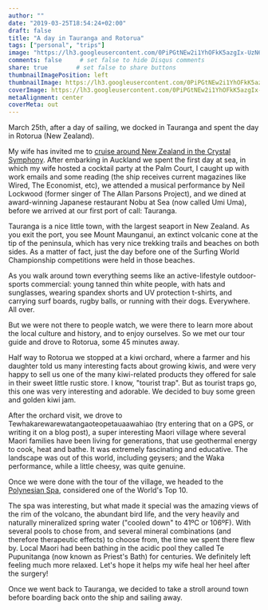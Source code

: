 ```yaml
---
author: ""
date: "2019-03-25T18:54:24+02:00"
draft: false
title: "A day in Tauranga and Rotorua"
tags: ["personal", "trips"]
image: "https://lh3.googleusercontent.com/0PiPGtNEw2i1YhOFkK5azgIx-UzN6H7nfmdK_0OcQ975vGCaG8blzkcpW3Ib_0fgGzAsDHU3L205LxAObau4JlkXKzVDUFmueRtvjgNo5-W4aGfjJFeOfvPBHCRKoVsUxCGPrGi-hkE=w2400"
comments: false     # set false to hide Disqus comments
share: true        # set false to share buttons
thumbnailImagePosition: left
thumbnailImage: https://lh3.googleusercontent.com/0PiPGtNEw2i1YhOFkK5azgIx-UzN6H7nfmdK_0OcQ975vGCaG8blzkcpW3Ib_0fgGzAsDHU3L205LxAObau4JlkXKzVDUFmueRtvjgNo5-W4aGfjJFeOfvPBHCRKoVsUxCGPrGi-hkE=w2400
coverImage: https://lh3.googleusercontent.com/0PiPGtNEw2i1YhOFkK5azgIx-UzN6H7nfmdK_0OcQ975vGCaG8blzkcpW3Ib_0fgGzAsDHU3L205LxAObau4JlkXKzVDUFmueRtvjgNo5-W4aGfjJFeOfvPBHCRKoVsUxCGPrGi-hkE=w2400
metaAlignment: center
coverMeta: out
---
```


March 25th, after a day of sailing, we docked in Tauranga and spent the day in Rotorua (New Zealand).

<!--more-->

My wife has invited me to [cruise around New Zealand in the Crystal Symphony](http://www.crystalcruises.com/voyage/details/Auckland-to-Sydney-ocs190323-16). After embarking in Auckland we spent the first day at sea, in which my wife hosted a cocktail party at the Palm Court, I caught up with work emails and some reading (the ship receives current magazines like Wired, The Economist, etc), we attended a musical performance by Neil Lockwood (former singer of The Allan Parsons Project), and we dined at award-winning Japanese restaurant Nobu at Sea (now called Umi Uma), before we arrived at our first port of call: Tauranga.

Tauranga is a nice little town, with the largest seaport in New Zealand. As you exit the port, you see Mount Maunganui, an extinct volcanic cone at the tip of the peninsula, which has very nice trekking trails and beaches on both sides. As a matter of fact, just the day before one of the Surfing World Championship competitions were held in those beaches.

As you walk around town everything seems like an active-lifestyle outdoor-sports commercial: young tanned thin white people, with hats and sunglasses, wearing spandex shorts and UV protection t-shirts, and carrying surf boards, rugby balls, or running with their dogs. Everywhere. All over.

But we were not there to people watch, we were there to learn more about the local culture and history, and to enjoy ourselves. So we met our tour guide and drove to Rotorua, some 45 minutes away.

Half way to Rotorua we stopped at a kiwi orchard, where a farmer and his daughter told us many interesting facts about growing kiwis, and were very happy to sell us one of the many kiwi-related products they offered for sale in their sweet little rustic store. I know, "tourist trap". But as tourist traps go, this one was very interesting and adorable. We decided to buy some green and golden kiwi jam.

After the orchard visit, we drove to Tewhakarewarewatangaoteopetauaawahiao (try entering that on a GPS, or writing it on a blog post), a super interesting Maori village where several Maori families have been living for generations, that use geothermal energy to cook, heat and bathe. It was extremely fascinating and educative. The landscape was out of this world, including geysers; and the Waka performance, while a little cheesy, was quite genuine.

Once we were done with the tour of the village, we headed to the [Polynesian Spa](https://www.polynesianspa.co.nz), considered one of the World's Top 10.

The spa was interesting, but what made it special was the amazing views of the rim of the volcano, the abundant bird life, and the very heavily and naturally mineralized spring water ("cooled down" to 41ºC or 106ºF). With several pools to chose from, and several mineral combinations (and therefore therapeutic effects) to choose from, the time we spent there flew by. Local Maori had been bathing in the acidic pool they called Te Pupunitanga (now known as Priest's Bath) for centuries. We definitely left feeling much more relaxed. Let's hope it helps my wife heal her heel after the surgery!

Once we went back to Tauranga, we decided to take a stroll around town before boarding back onto the ship and sailing away.

<script src="https://cdn.jsdelivr.net/npm/publicalbum@latest/dist/pa-embed-player.min.js" async></script>
<div class="pa-embed-player" style="width:100%; height:480px; display:none;"
  data-link="https://photos.app.goo.gl/hUdb3RwKoYvANmHN8"
  data-title="154 new photos by Jorge Cortell">
  <img data-src="https://lh3.googleusercontent.com/WD6AwnKxjq90myAxV4J2tvQkTSsO5bL0QCc9IAhVAJUz6mkiE_s5dQocYRMUM55w6NhZ5kMpH8SRQebkhbYKRkcsQVdhEg-KAM-l6ifRI3LI4PPpNba8DcU24Gf3pD7OqPsEYljHZnE=w1920-h1080" src="" alt="" />
  <img data-src="https://lh3.googleusercontent.com/dvY6lRe_LLDNlpEGN1UwLBZXkDQgg_B4QwVmDz0RUNcS4xRlHGj71LOO43MF8I56FmZTdELhvYQglxH9uyUcbN9NpoYaACAsu1w_-rKUVUX90ErlttyBY6TBTF_cLRyaIEzMsTtTBCM=w1920-h1080" src="" alt="" />
  <img data-src="https://lh3.googleusercontent.com/xWuOEVIsKuCxdf6p5YxUsPaatwAaCrlociyfa4OocHOtVw_6akvVdtvdFSpkigRpyNFqdEApujrmfEL4fkWjgwDHLlZuXk2Ca34X1gPwSo-CdnlknRD85NS2e8Z2mScYVFi1jMI_Azk=w1920-h1080" src="" alt="" />
  <img data-src="https://lh3.googleusercontent.com/f2QysnXeRYpXJ9rN-pcSLMfBpj0Cbrosvb_pRkXNc-VX6tD_KRMWvC9F0UKrlWtqty4vct702yPWG6mYeICRuFn4K8qRNSWFAE-Y_d__60suGgX_8adlCuN5qyf1VjGcFmakBuJbYsI=w1920-h1080" src="" alt="" />
  <img data-src="https://lh3.googleusercontent.com/834ONmhjZFORdICkiCEBn5HtvkRv5liMLMPDxu6y-7ivvFXUicYMQxTdE2zMP8bvL-m8Se-zdT5dzVnV2CbAizUpgoo1SPnsO-b44eMPIFDhPtD2But_BIit7kibca1dpr9zaOIrfms=w1920-h1080" src="" alt="" />
  <img data-src="https://lh3.googleusercontent.com/JmvJsgmW_4H8b6cF4dgscidgn7O2lj3pOt12cmwqSNMNdc-fhRLpcJjrjXyuD4OZSDAPRX3-FtJyCfE_VjvUtKQ7xM55tf7bvdnhKzPqozAM4MQmwy7x-7tWnYW7zn8_-Dhhj97Fl-8=w1920-h1080" src="" alt="" />
  <img data-src="https://lh3.googleusercontent.com/FRCucPD_HR97kVepx9tHbOmPeg29haZJT8HDgWLAlXyNW52_aKqy60Ywz9WDMwsLvcX4LKJ9p3TdC8_ztjXT1otVMyG1thts0kQHdyPiHlN5GcEWadX9VEsOo1gq-G-uNHwpAYaDbKc=w1920-h1080" src="" alt="" />
  <img data-src="https://lh3.googleusercontent.com/_WueE5y2rKyIj1nawNrFt3NjbJ5HZZ_3NBVX7LmY2B2fi_maOePzgKPstcvsfhqmmcur46UFec_p4eoAgvPw0IdXe4O3H3axSZJIkeE6ShEwpxqbIev3idRpp5qvnjJNthyf2KxvK3o=w1920-h1080" src="" alt="" />
  <img data-src="https://lh3.googleusercontent.com/boQTAa9Sbe6acHpUpOsmzUFd5tpKQUUOJNVIs50RNJjpF95FSQ2iPrUBUBSHFp1R7FiD8lLj4Lhz4WaVij7wd1d2s6_y9STAP5WRcMjL9VGHybTmVIcwfossY61oQexC69Rb4WZgXxQ=w1920-h1080" src="" alt="" />
  <img data-src="https://lh3.googleusercontent.com/Ly5rv1RF9HNRH_ni2F7xLsv70dUEAkZUnmKmtq2-xEMGXIjZ7VOyG0IrlUZBWIjCleAMfdKAJnL5kWz3ItziVyroMut0OV-8g1oska82MV0gFZb6sm2bOA_aCQ8K_BHFb4msBd7rXl8=w1920-h1080" src="" alt="" />
  <img data-src="https://lh3.googleusercontent.com/QqdYiyr-2hb2S8vFSikGjJS4CSmgyHnO_34kZ997KLZWb7IIxbBycHdvxPjyEMg9exxSexbuqQV9NJ0aEQLoxtzjlF2X6u3e6keZIKnAJKEY9byFWQnxzXNa_U-3EuMWVfOkhsGxzXw=w1920-h1080" src="" alt="" />
  <img data-src="https://lh3.googleusercontent.com/2dBJJwj98TT45mgbBlCuyrmtbz8QE8YM_CmVO7Q0uoGkq4YR4Dja6r9O-yNKhY4DbZ2csFpgg5nuk11hLhpm8PFE8HYK4tGok6ZYr9JQh8iZvw_YzGXYTJutUf-Fm60rK6ZrNagIoFY=w1920-h1080" src="" alt="" />
  <img data-src="https://lh3.googleusercontent.com/fJUnD4zwE-XIrKoIxR1M9-OQoVcMipAaHduewvyxTxQZES9nvspjEnbjuYvwjBe_UEemgFv5Wtn6soS04yre3aJuzxZ4eEYg9xKkUV5HEoWgCKL5oIVsEuqBmbfRwZWLEUe7dD2KHcY=w1920-h1080" src="" alt="" />
  <img data-src="https://lh3.googleusercontent.com/alheHOGVNCBTpd1uhDAcYkUprj-0ZpjFqJsnvQGBUtqzz0POa-ZFMVQozy51uyXzF4JKPOnw8nzDdOWjFBTUPshAMZZapstQEiE9qJ6dw3C0rrScjnzuoDCFIAtzBB4q4kr7taXbtqQ=w1920-h1080" src="" alt="" />
  <img data-src="https://lh3.googleusercontent.com/q9lWHHwkzTmpdQ6TzAtKMVYEncxUvPAVD5DTfQeakqazaENHsO-6gt6uzSdHlFDp7cOJIg15xG2Xnsl_YMoHiF_bFJ9karLzIqpK5xK_xUVt9ccheAKd6XcSAOVgwPCFH9eFxjazLss=w1920-h1080" src="" alt="" />
  <img data-src="https://lh3.googleusercontent.com/kCW-OO_7NFSXhCUfFNWO3Cadzy0a4WCMNS4KZFf_5j4ikw83GQCRH1TEy3JZMggxtEj8oFc2ya--gQxFv91QIlalHjDbnoX1AMJ-ZP0mr0ICZSaaXbX7yA0im9SHJ6ZCeONEYL0ZRmo=w1920-h1080" src="" alt="" />
  <img data-src="https://lh3.googleusercontent.com/8K1ftsIZwzuW3BB86nwo6Mewu3gKx8Hqh4jonJSmwJ3j7SZl3exlBIGEqbgHf4UIB6ukQv2NlIJ13C2aRNGOYezUt0Yu5mBNdJLAobQmsNPiaxEt05lwHoKmis_pA-V6T3fjJ7G9zgY=w1920-h1080" src="" alt="" />
  <img data-src="https://lh3.googleusercontent.com/ZK2iozExkjXzNOTbELf6Zhw514ahbNsI9JVLhvoucin1fcfymIuKDRRzmviDwect96yJSFZvNFfLei25_vSTWY8RZ1V4AqdwFnH74Qoo-PxtM1Ul3g77qtw4KGn3m6hC0wsNNScNQOs=w1920-h1080" src="" alt="" />
  <img data-src="https://lh3.googleusercontent.com/mcylbby2ua4AjTCvBTGJ-p_3iuP-WWTMVWulzUMmW8JWUlc5S1GhwZH74sdF1066DPlk2Xi67DI0LyZKbxq0Tb2SD9Xxv9Px20JsiibqKIOAGHI9RDQbxsOR2WRirT99R-eEPEoELe0=w1920-h1080" src="" alt="" />
  <img data-src="https://lh3.googleusercontent.com/KHITYvgjQp6pEBdj8Kfu0Pkm-DoEnaAxqvYlL7Izgz-4aNS65LZ4j24cFSrYmn5urfcx1lQG474nTcrmcp2P0qU83rn3x-kIkXDmYIunJVmHs4mGo3tby3T2gZQyIUyVngS96ouApIE=w1920-h1080" src="" alt="" />
  <img data-src="https://lh3.googleusercontent.com/Js6kZwoubASpLiVRu2yayJFc6pO2ehF8GPqYFhCsv1bSi5O0szPaJfa7KLh-qPnRMG02v1Mj7O4dWAR6gxG3lG6mSn2RI4QaWJ7HaeBHqtLCIpFyPoXZvMTmTZpBhLSwbd1sVwcQGXo=w1920-h1080" src="" alt="" />
  <img data-src="https://lh3.googleusercontent.com/r6ypWjaElWxXu9j9lWqPNz0uRsyQl3L83o4H4OeN6lmnWSWcnXTpObVE0gfyT_23dAKqPvQYmUeYOzJDdtL5o8J-6HkO0L_1fPOOSYv0GR69teFqGJc7DnPgQBHyP9SfukSUOpk-f74=w1920-h1080" src="" alt="" />
  <img data-src="https://lh3.googleusercontent.com/Y_581iysN7IUuvq8umMGKuEp75tqFZU5Sk59q-eNa-jlzPN1hRHQsV-KWMM8MNlxk8fyD0rXRDE4TxvKqknhxCYiRbfWxAXt55wD2HfDWcuqi2dNdRgkhudQZeFHpNK6wqQW0gTCAuA=w1920-h1080" src="" alt="" />
  <img data-src="https://lh3.googleusercontent.com/GZlc5gb41EIlaXT662_pHhsKu1FWCg1vRKb4HU2G7IPlSG2dh9Xyw7hRvcEJwPXOuPTrutvpigh00WX6DUl-lDvYw9xJg2R2hgQyLb_IGs_htUiQ7dTAc30vd9y2TkK5scIpKhvXxWs=w1920-h1080" src="" alt="" />
  <img data-src="https://lh3.googleusercontent.com/TbmfDrsy0HodUS6qCFqySp9IB9TnPd_bN8i7SGHVhnfY4f33PXNh63rYthx6gr7IOWCtR96qr4aJzHFDcR1mWKe7EU_4Pj2Vc-k3SzBy38KJWaRnvUa6qBJjfbn5v6nkFWudyEakt5U=w1920-h1080" src="" alt="" />
  <img data-src="https://lh3.googleusercontent.com/N70qVt_h6gyIgBO8uIYu7RfzfNCJDgl1A0xh1FNPvP4ApGC6-vCyK3j5ctbaqiqIA4N5wRS-q7WYJFBKiHIynoGI5mBM48VQ4xNGzqumnRuZjDW3yTFMR5LrHplw1baUULnm89rXSVs=w1920-h1080" src="" alt="" />
  <img data-src="https://lh3.googleusercontent.com/N5-su-6zyUsUrMKXJ9FHw0Eaosiz7vxPUcKzi4zWUNSZVBVPPeyLZjn4b55hrbyiKYRH0ecdKwQ4bzrFlv2_uJ6ho_CIIcAFOsFPPFLLDK2JHRcUJYDBmvaeh78z01wJ89xKceTb5WM=w1920-h1080" src="" alt="" />
  <img data-src="https://lh3.googleusercontent.com/iohkfOOLhSyvKMcc0sd1ErEgPs1-5RC0AJ2QN4CyW9esdkGaphSOQzP9E7Td2zVAI2USMEQm1GYsehEGXUX1QCmOHdCZ0uNxLYJvsdD6vbXPeja32kZ0QbaPLfntmbISGjatL6n9EyU=w1920-h1080" src="" alt="" />
  <img data-src="https://lh3.googleusercontent.com/0Hqb-9Eq7PTGhXPzZ8KXAn9pUQzOMoQvuV8R-THDAV4GcjVzJwqVFogksrR3G9ctN6J0glMAiGi24-GncJi4s6jr_LNxYuggJM5zDCN-0sNf17lZL6TzTFdNySeTVeaoMjFpYOko60Y=w1920-h1080" src="" alt="" />
  <img data-src="https://lh3.googleusercontent.com/B3j7qxPOfw-rQFTyAi8P1-5l9oUBCkdSPCaQLuOSEnlK4XbGDk7eDxtFrzJTM6BMhxboj2zPr2_AubHqz0_dBvyVNoOPNaJ48TrCy9FLSiqCarzV2d-xZkOuegNEMldGhGbcq7FtIHg=w1920-h1080" src="" alt="" />
  <img data-src="https://lh3.googleusercontent.com/HJFfKrkV-LW2eA_bnuKnNKB0hJDh1JHjmbu8tWIBWjh7SLwx9dGbcaXNwORtWY2T9RIOknrxs-G32iWUbxpW7DpkFTAV81E74R7vj4gMywD9KBG1Ao_I8f_mxHVdSS8pEJ_81uWRJ1Y=w1920-h1080" src="" alt="" />
  <img data-src="https://lh3.googleusercontent.com/_btb0h5Is7h6AyBrHC9EyPn7rVATT0EHTzALEIoxoFQBPPcOGfaZz4H9EsbvSNV-C0MEyBNIqxYHGxtoTCg7lMJETRQK2iqwiIsLJ5PL5NVdpGLe0yqLUZ4zVpjBsyFyu9SS9EskyL8=w1920-h1080" src="" alt="" />
  <img data-src="https://lh3.googleusercontent.com/zBvJ45EVjgOGfcUxMt5dxQVRFFENLhSKxJ3GQqtowU37DCEsjVTZ8Ha6fkRDKnDtLyPgye6zVMog2OmNdLKBTcAvqJM2Se4_QirmxwZBAnLL-2tJgjTl5bfrv0D8MQ5OZ9krUFLgBr4=w1920-h1080" src="" alt="" />
  <img data-src="https://lh3.googleusercontent.com/KOo0Yv84WBkKf_imV3Gr7a5PVR3PSZdhfE4kA3PvKdGnP7C3-bZ1hQHyI9gGihlVRRoL8XEb03xCi0QN4ah5Sisskczy5Dk0N732OXm1r2dDVIoEafKfEbeBMsK_6LRCpOWAfGmpQlI=w1920-h1080" src="" alt="" />
  <img data-src="https://lh3.googleusercontent.com/wh1THlQ9UL2_hYk7fN2H4QQUHHhxrEa_HLkHqasEU8Sg_96p9oarUwbBF3ZwSth7H18MzC88FCF-_eRxjDVlBkhLxlcufeXTRUJkyPaGM72DTazaEvBs7E2HfMUMnpTibkDkDmcabws=w1920-h1080" src="" alt="" />
  <img data-src="https://lh3.googleusercontent.com/eHlxhm4MLyVLDoYprFeRDofd4bu1pZp35b4-aYrJxwTfndmmfGrG9jn0Wf2--mLQA-dSHo_Cl7gmDMIYUUUnDtXXOiPR3xDjXZovVh7CqtCdajKXDYCCN9ceTEYBIhS4PqwI34VSt8w=w1920-h1080" src="" alt="" />
  <img data-src="https://lh3.googleusercontent.com/wvgfh7IJ9JUHuxlMvlbyN-fnx05IylYRc6dpk-OBhNtDjTS3UNkm0RM_hogTfWLjeXk4sNKHTFDAiVT1wnHsr-yQIziA2CJhg0GiUhtEEGSPho8Dd_j2Le5FSmlErkQdkfgRPvP8AGU=w1920-h1080" src="" alt="" />
  <img data-src="https://lh3.googleusercontent.com/SMxBo0xxhUxtf_H-vKQUV4lth6BGwLW3KW08bjw39ADIksIvBZp3V8Ki1Jrni_Nk6D2ayMUChBijPwc70VpCSJJ1Hd4oKP8P34JyezuZaj7Vl6GXUZgQkmUIVCIu2OMI9cAx5C-AFL8=w1920-h1080" src="" alt="" />
  <img data-src="https://lh3.googleusercontent.com/pT8dEVj__553cvfm7b1RFa_CzgQfdgBdunAvZu1oPCYqDYt5GxVBIkmiH9XPxjWN-Nf7zVQVeRWkCgAtaQU5B_CtdzOo00vfPOQcAnelPTTQtZY2-sL0AaA-gBWehfOe6cqU8OL6Zcc=w1920-h1080" src="" alt="" />
  <img data-src="https://lh3.googleusercontent.com/bL_nXhs2v6jWx5d7mMGSy9VOHoT4t9xk-YikO3_sPoyrZ8qH8p9uBjm2FxdsBUp_HR_6do18mYsdPC-psH_WTEly7agubbNRUkdtejaTND5IslW-5Qrsm2k6H3krre4t76XMDBLbDGs=w1920-h1080" src="" alt="" />
  <img data-src="https://lh3.googleusercontent.com/hmqWFXYipzKLhrYYNRNOk-vjhTKbG0GSQ-ZhWGyJv6xMi5KeR7JwFAfogxZl4Wz0-OzrgIIITuLBkIeflk4lzcpuVQsa8GoN1V5aex6n2u4WDawFQN5ka91SScgeY7EOTIwCCpZeQwo=w1920-h1080" src="" alt="" />
  <img data-src="https://lh3.googleusercontent.com/IQtFHgl9FQISF3HxU2h73r12efKJEj-n0SQfEHLX10SinFhpJqX2iiqUrxNSY_QDe_o0MvB4CZutjPXrldX--FxX5buAQOU68VvSPrHrByxZ7lEKKfRpWO_vVFBjYKi6XkuEdIx5Po0=w1920-h1080" src="" alt="" />
  <img data-src="https://lh3.googleusercontent.com/yZjiBktNFvhiJ_JGhsqzTuTQEnovgKhH9PxPBRgCwSkjHSbM2w-iDsHjS8X2_QPx7K9YvpE1J5ggp_NRo18puDMPMgof_vKIEPJdU3ZjKxakoLdfkYq3p0ZPuy01rA8t5r-zykVUHbQ=w1920-h1080" src="" alt="" />
  <img data-src="https://lh3.googleusercontent.com/LedC47r4sqxHrdgYAEwi1IP2WhRq2nSeR9sdxAj9NXZGlVQRqfroNM_MlvES11N7LyxjLVE4VhNnKlHrLWqXsko2nWpNwP75Y-8pAu-pqbALijKX4_6AiG88P-VVQhcD9jx4F6CgoAY=w1920-h1080" src="" alt="" />
  <img data-src="https://lh3.googleusercontent.com/6tBH4-Rkum6KXefdlFLAGO4xiUxN_m4XMb2bH4pZKzFybpE75KM2HQc_eA4N0rckaCdyAOOte95FP-PjFHL1ceqRIcCk-JPtU9zI5rSu-vROsCv4ECEAy2-fjaaa2EzaP57ihnkOJkI=w1920-h1080" src="" alt="" />
  <img data-src="https://lh3.googleusercontent.com/XH9qJyIuFccZpggYPcYAqr_VHCbFVhfB7K1fDE-INy-xhDaNObHGmqe1Oy3p3Hgl8qJRpZ7jfSNYYQNk1uNf5-COs6mqQbBoOtucj2xlgOa4Dm09qPlvUOGj179HYSt5OBcBIdhY8PQ=w1920-h1080" src="" alt="" />
  <img data-src="https://lh3.googleusercontent.com/NylRACz38zQNI_t3pHmStGaazEyCR0ehbqrA8H0irOn5FmkITx07IwQsr87JRl3qNZslk92Yg7OYRx1_xxfVsP_ynnMXs5rBFXD3Xn4wLmxX2Q29rEojObLrmiGLelYyrfQfGakdIoI=w1920-h1080" src="" alt="" />
  <img data-src="https://lh3.googleusercontent.com/AYe_YOhVjneJoUdt2kWKgpBZ6rELW8S6u29Q7yvbeFy-vMGt-Tva_TN3tqY11wpNu50q_wIPJREaXbsX1FLLCYT7bv8q2tyHScHHHW_xOZPU4eb4NW0jVozl8IXvEBuwKkhem2FdM4k=w1920-h1080" src="" alt="" />
  <img data-src="https://lh3.googleusercontent.com/NyHPEf4MyJE34Fl6Dr_v8e2qMu6lvhASg55e8xliJ8qGfoAUY6dKdljTQb9ST8faUWTwsw0WOSIfxO0-YEHcnxhs-hMalqOJYheDa5GtK8mVnoo4PhSQ1W63cbnHAIUMb0vB1VPTGOY=w1920-h1080" src="" alt="" />
  <img data-src="https://lh3.googleusercontent.com/1e1HpQVisnzM_0CubTwW_FYVUFV5j7h_Z9R_G4IIDf7VFm94yLl0vE3anr0KTfIs2PVKW0FIeqYyIigryQrqUll35R78mZKI_BEJ3rzMK2QCWxCGpLXHQOflRjsUiksU2f7MMfu9PZs=w1920-h1080" src="" alt="" />
  <img data-src="https://lh3.googleusercontent.com/a-ORw7lI2ilbg-ws_6AReQ71pGNHuKbxlUHBbrOKuToxkYOS-fBP6l7kBiEBjmK2TyGV97ol5MqBWKRD_lGiTTyTUYPjTOtB1saaF3BVTwQPZaNW64mPOCTPccWethXZ2qbYW-eUW8E=w1920-h1080" src="" alt="" />
  <img data-src="https://lh3.googleusercontent.com/D9E4MBQ-pbcKAI6HGRqE0IA61WM5Wxupi-xR4IOnzfdshY5v9fHXAi-0NxNTGi2S7L_sL1ayuVBkSC8kvHpXL9-wJAwP68UbR6yLwwFpxtwuPwRpVdqKkWuncA6mVKAM88ssuUmFpto=w1920-h1080" src="" alt="" />
  <img data-src="https://lh3.googleusercontent.com/Q52GMrtz0ostEnpnEkxebsSXzB4ybb1Ynm5S4YA6r2KJyW6D7Nkdo04uuw3l8ufVyVXaDJQpaX6z_zX7hClfinxcu1rXK8XYToACVfyWNiTy9QhkLxhs2RhKxAYSCK9iquEasuXsqUg=w1920-h1080" src="" alt="" />
  <img data-src="https://lh3.googleusercontent.com/s84mEOko8XgMKKj8JMV-5jUwAaJPuFSnvzlIvQ6XZJumGh0JivBFnumk0zBDApl8EDE70ZN54YmbvhJnl0D8PyFUTx6UhTuLwZruy9FUBKd_XE1Kyx19dTphjlprmyVpztFHw8IiTcQ=w1920-h1080" src="" alt="" />
  <img data-src="https://lh3.googleusercontent.com/kEvgVx3QKEXKnEZ3MkhvbWe8b7j1BJdK8SzTp9bZCF9ZfgxOhLuiPaRzPne0PzvnpCl9vl6XBYl2OCx7jRzLn2gxx1u4f8ifhzr1f4EY5iwE7LSI7HnleHwmmEnnR15hXsA3PqMdTaw=w1920-h1080" src="" alt="" />
  <img data-src="https://lh3.googleusercontent.com/9mMqIy_ljNkHup7QUQlqJSQxJgFcendHz0IQjkNGmYuDvpzsPfEJTuaMmYkTbYptM9wq1S2btAE5u3WGletXiPX7W_J-fToKVMRuhlq8ZHqNMLA0Yz_k7f7J0LbQazHoNE7cZ9V00y0=w1920-h1080" src="" alt="" />
  <img data-src="https://lh3.googleusercontent.com/NszSm6rKm4rJ5fZtPgmpiiqYAbu3DylYAB-c8fhFWYOliq-Dq31AQJbXQZU12wsLxpRAi8vQzwSSC6SFVvkGq-W1rpPx3A-muCStTnOUQ9GVT2aVo1cSxO21tfu9Lfk0-67YT5ax4x8=w1920-h1080" src="" alt="" />
  <img data-src="https://lh3.googleusercontent.com/sH0ryxGbJpNNAdqB908ZLFg_ycEoY7SRUOPoh3ab_nnfhTBAHqXn4vheTWDk5PXnBN-4QZ2Y8KpQ7o-rJe276KovoUJ5sqPqczk0BV0CX8at2dbYwKnDNsB8R4POvmxB_KdHEG_qVvc=w1920-h1080" src="" alt="" />
  <img data-src="https://lh3.googleusercontent.com/IlGbXXSEvtYFh6YeMZ5pCcq3kbBZNHi8LcHwv6r32AX7jp-qLSIy9HgKln9ntvfpPGhg6-hRhsn8io_v6zsLkbotfIxoBvygg_JYcEEoLTswresJ9GyzYcXHUa3qhJNYJoglbm2-vL4=w1920-h1080" src="" alt="" />
  <img data-src="https://lh3.googleusercontent.com/vIky2CQ20NN52QFRrr_L7kHe4o-pDC6hQnIA1qXLp8k9VNgMZP3J6jWiA-SblG-7O3u4_ar1NW3R0gErgrbP7Rb0seKPw-AHw0SIqwNcy5b6JdT6lBcO8okDk6-ZLjenIy6yvmPXQlQ=w1920-h1080" src="" alt="" />
  <img data-src="https://lh3.googleusercontent.com/ZHqULGcGbTtUtoQfZ8jSnbTvespK0PX_9pW9twzGsZPPNFTNdpmuKnvOdtuIKV4VJn00CXlyQ8XUXWg8-teK0IzSq7QK2eb9-nM1sJjMGpvROQMN7UCAj8IgCanrQ1ePM8lb0lYviYU=w1920-h1080" src="" alt="" />
  <img data-src="https://lh3.googleusercontent.com/DRIquzjio0fmgX9rCBf05P7cIMRbAZFA6dT-GA0scXcbZHr2cLWHslOwpILNM4StyPofs3igPRWGf5SzvtoZJPYloEgN3QEWSITorIB0WjPw28GxM7Mjt9IH2ScsSXmjqRZKytFs8WY=w1920-h1080" src="" alt="" />
  <img data-src="https://lh3.googleusercontent.com/xteo2VA94X3DFq-tqiFEV8bUTLNR5Vxzw5grzUmQKGphjsNki5DhV3xR1eo-SRWAcrYWjv6Pe8Vu6J6D19uMnTYxNuHQye2H0XpQv8xH2yeWsvu28MzwbIz1dYMkwnk6jJ67lysp20s=w1920-h1080" src="" alt="" />
  <img data-src="https://lh3.googleusercontent.com/LMbNKvHAxLqeSvjz6-TL3mCVHlDdiu_XM64LdIeWLO9R68Le0sjJzWeIl5wukF9KuJvwny5hitHSFfJQq-srfDFdLUGlJAzmZBHWWE8zHSFW4nj4U1lwas6HGRBYu-pNdTzpxNMDThg=w1920-h1080" src="" alt="" />
  <img data-src="https://lh3.googleusercontent.com/bDdy1uc7w3TnT_t2508QzOdda4uLJITydUHDlK6s4RpnytkdS4Vr4H0G7kqZoxzzJBtJEHOT3Hee4fRwYGM_CAlH5DI0-Y9vAp-FwMkNQHzZHTDoQNpzZxRwwb0ai0oW5tLobJcfUHE=w1920-h1080" src="" alt="" />
  <img data-src="https://lh3.googleusercontent.com/kMNwyrpe_wWtBITfEtx24KxY-cuTBqfQ0Y_WknxUvZ7ioBUHK6a7h9zEhuEy-NA079-67qlk1bpUl7pPT9TjFesC8dhnyPqPK9WjPapOkSm93u6xX4m2r58Vr3CTKCq7zpC64s7YQBw=w1920-h1080" src="" alt="" />
  <img data-src="https://lh3.googleusercontent.com/MSC8kFg99dURa1CTMQGdbsY6gWk5UTXfHeEy4OrVaHGCQNmrKyVuWYUMsnp9_sHnLRppSLuSEKn3cKhCDIjGDedp9Cw4XD3qJbV6px8m_3QwKbp7hSabP9R6V1e1O-47OwjGfm5_gWs=w1920-h1080" src="" alt="" />
  <img data-src="https://lh3.googleusercontent.com/zuKHwBiX6N27y5GsZk1bPo9b4aab5k9f_4sMasui43DwHs_8S1s-sCzY9Dq1LGKWtiNCKcGzqp5i9YN1IxLWslfG_mWPjZG8JEVldYgJCVLchxj1BaJpiPi2MMMs7whHylP6ZmPXQm8=w1920-h1080" src="" alt="" />
  <img data-src="https://lh3.googleusercontent.com/vhiornKQCNlBa2uEBx5FaQcJAU5UlzrjnvAcpGPk49JlQGRmHuP2XRKZoDL1lNmlQ_JuuCIu4tQ2rpFAEJaSTrf8R3zrT-cF1NGJb5g3MHXLdWRiT1VWgrVDAoQmBdWJJT2pfdmLHJM=w1920-h1080" src="" alt="" />
  <img data-src="https://lh3.googleusercontent.com/XoWIpTFRmGsdFy5dCi2u0hEh1kEhAh0tGQ36jzuVYTw6GgBnsAeKHrF86ouOruKqRvqt8zNo2Qk1mNDMGYQuVaplQWXf5qf9QuiWTTAhOnZAk8CeCJP1t8CoPjhT1tYh9AllE4XioyU=w1920-h1080" src="" alt="" />
  <img data-src="https://lh3.googleusercontent.com/TlzgLY_T79rUUszCH9Z06X6prncLOe7LJXsCPwXwX8tyzD3M1lPRWnkXgovUpQlUJzXaEnKvN8yvUcMQPINMXiuRKVtgxDh1T1q2qm7izPSF2HuXhcV7asvx1OgThnj_dIKEcibnStM=w1920-h1080" src="" alt="" />
  <img data-src="https://lh3.googleusercontent.com/xq9HkoPMNVN9iCVFHfPsZZOr7JFVztH0m1nOg2b3_GfDjg6i8Q2ObPbjsWxij-A8PqAKzogdAfVQoM2XyCPCdFSiCjTDMwF86_R4eoiwCPj7jYn0UWkBUJmJv3nkhurnTWmyc7tOhzA=w1920-h1080" src="" alt="" />
  <img data-src="https://lh3.googleusercontent.com/P_AEE1cDPpOsD59EvlysP_TIYXAxd8fPD9dWKMMeAfu5b5oraXsyh35EQT8JmFh7ARG_w25as9cwxYXGUaY2hYCwbHFYbEcCkEDfHWSc86lp5huX_MmO-LucQYfS0Xs1AafnNWhZTjo=w1920-h1080" src="" alt="" />
  <img data-src="https://lh3.googleusercontent.com/0k5yCIir16BceLT-K1v2B8tHIZmH3GQ4qzb3vcmpRFlrHcHLre2V4eNPJlCdhA14-QgQSEoXz7i8A_kdbVzaXRvAsTyUT1DZzpvcRLnVB_o0Tx-91mSIT1iCNDepQwqQTBn9B5W_yhU=w1920-h1080" src="" alt="" />
  <img data-src="https://lh3.googleusercontent.com/piN5SGjIPZYMTR2G1UAXKBqyWEokHEOFPiyHnnVpmoFHVmWhWgvZlnFiJA2LGYNLVKHpg888a-YcafPL4oC-HXV3Jc7YIcxFvFt2j2CRzJXIiFAIF7S6TqWAawfCMCN1RsPZfTW1cL4=w1920-h1080" src="" alt="" />
  <img data-src="https://lh3.googleusercontent.com/76YE6eyo9euBS-IO_a3TXs_oWX2TVvwBigmjOuU1r4BPm0nR0wL6fVVB1pYAAQfasqUF4yLy-AOTruw07m6xUxaTz1vvuRyzW3KDl5vfgdIEwlXCpatt7R82ZgieHxdBsuyTSg_z7g8=w1920-h1080" src="" alt="" />
  <img data-src="https://lh3.googleusercontent.com/3y8pInCaKHFo2Gg01-5ieoYU52_Vw-fh9O2_a9fAm86ZI_BrptzcfH1ilj78VVTHwh57ERdIwpH3vjY2ndb3PB8ewGHGmsYDnI7ImKtimFTL1G6f-mjMdEPIjeCvx3MERUWnVNCo3CI=w1920-h1080" src="" alt="" />
  <img data-src="https://lh3.googleusercontent.com/5PIeUZBP_A6TQu3fWDNkccFy9nsWyZjMakE_CN0MArzy2IT5WSI2eIHzPrKWD0H3e_B873Uwi2pJzcr_U5H5iX7WIBQiPSOQNEiJKlBSuSEzLuCmTT3dhiKfeZln1rS8LqyBDjdCRmM=w1920-h1080" src="" alt="" />
  <img data-src="https://lh3.googleusercontent.com/D_0_fYltaeuRggb4vZ-R22SeHnW5-PYNwfhUCW0tQPCj13pRRSSkj7k51Yi5_ng_ptKT8W6j4hQJfLUzebgHDWXfcF6s-SWEUwaOHTOvCYhzLgQnn29AMEcDldjJE_jV1QMuBAJvLKU=w1920-h1080" src="" alt="" />
  <img data-src="https://lh3.googleusercontent.com/uKy1A51UzUWDHLAOV7CY78En0Q90tYCGK0A_Nf00ox3O5gvGqvRYVwaTSPrGEMN5VSmZtgNcO2QJrxDoNVisk2_Q_Xs0TDOUtsskZ9nC4NY23mwIOThvLszYxV5lq0bfnybfzJIfLt8=w1920-h1080" src="" alt="" />
  <img data-src="https://lh3.googleusercontent.com/N6vRi7cN63hgu_H3mnf2BveNelqLL1-Wb3-hGyzyMSqeNkcTmn-PoKu5n2rCKIYMRYeow3K6HB2MqibRjWK6F8Jhoc-ZTOCYMyB3p58ujDUu-fgzr-8yxr8i-o-bRZT9dARDIeg0_0s=w1920-h1080" src="" alt="" />
  <img data-src="https://lh3.googleusercontent.com/6V0QCOt9biPfEmCLF2qfVurvN0daEaDtzM3QTUuYQNaIvJdVAgFAjo55iO-cYIsTuRRRjRBitLGMKlsVsyi7kztekqmAyxr44WESM4PxOd1Q07dk5haCv9uxb3Ay74NTiSZcIDqsLo0=w1920-h1080" src="" alt="" />
  <img data-src="https://lh3.googleusercontent.com/A1Jw749RgC1q_qMRPOkPK45qXtelbTRbrRKlVWloAj6BFoXtGkyAqKLHTuxWsggBlPtGdStz2eVrrDIxAzoAjlmQ1V4pnzbgmm307BxsMtWabs-yeMvZUiYXOqHyNUurhZyPh-_FP4U=w1920-h1080" src="" alt="" />
  <img data-src="https://lh3.googleusercontent.com/BtyzBXW73WrL-6yKuPovAPDXwDrynkdfGsQWOotTtqiSIUfpLsieWEkYGvqMQ2FxudPRgBeEvtAP_G4TP4k70U9oZ87C1HZSMwM_LjKS-DFZIDDeTld6dOdaZVASRPGQkS36I22q1Ak=w1920-h1080" src="" alt="" />
  <img data-src="https://lh3.googleusercontent.com/2aNwOCVk6WlxgP6eGEp_THT9VWjbDsTa6O8g1FodukgrT-L3AVtJA9RAb8QMgLDMs19hkz5mTeoqd_zi3jhT2y7LKnETYP05AifMQ5c-wbN1oEJy4adPKEnfiitt1VXUnym3YRUWgXM=w1920-h1080" src="" alt="" />
  <img data-src="https://lh3.googleusercontent.com/5nhvpN3Rw-uFcFcVHElqNOVbzuaP2GSkp4tn1tKtJoCQ1MYsPKG286ll4Wqo_n5SJWj_d8jybGsHvDLbFFtMUK2gGPffp6EPkLd7Z0LS8YQ2qLHClUFMU99xh_-AltTD0N98R5y3jSs=w1920-h1080" src="" alt="" />
  <img data-src="https://lh3.googleusercontent.com/vroJbsUjcioZcKBTmzwLirai5iPlfplKtVFO5t4WZ1tF4TBe2p8hG32nXALqphDNHz4xidPwWCAkHnfoKlf1mCvZV4JleQW3DgKh7TtOEyAq4mV3Wdmc_7C8hW71bKeMc-3Z9AywKWc=w1920-h1080" src="" alt="" />
  <img data-src="https://lh3.googleusercontent.com/IMPEqkRkgaAuxnKLauPJyeN_Rfovg80CjdppvZo-WRxrfIKd0kebLwmMl3tl2bdA9bFlopoqbkHf7KGJtBbBKdn0SKnbQJxfoc9PO0gopAqa2GsRjm-7F6zKQ9vffZ8YenLnybiTTdU=w1920-h1080" src="" alt="" />
  <img data-src="https://lh3.googleusercontent.com/O3MTpWTsFBxtyHiSeuduhPtMYxG5JgeGkJEL_MW78i_srTNGvGhe9fMQ4MCZga6n2ueEUueYhzZwdGis0ZS89BABMiQ-MKJs0kP0wBphZQtq2jkelMyemi2tIdGubZWppiZeBOhhqSY=w1920-h1080" src="" alt="" />
  <img data-src="https://lh3.googleusercontent.com/PLES42eq5cC8bVXKV2jOyyw9mI1tPFox1KJJsWTbc6JPsDqLUeLPIgQx0Z3hwagoZJxtNujEcIZanj3Ueo66yTMIfeaeIZwzaJ72MirZUO-oWRZ3oNXxYcS6Lp5IOTaBvhXaWAkpDbA=w1920-h1080" src="" alt="" />
  <img data-src="https://lh3.googleusercontent.com/wRK5zfAPTNlwmmn_0r61mau6xzwud0bbpgwn4lWDl1QHVgwp9F4se2ivyJvVS3agayLX0kCBoYyYyRM9IetM7S12ZnZ2oQahuBO1cLc4JvQN2D1UpV1O20V1Fxd2Apn2aIqoRVZNIM4=w1920-h1080" src="" alt="" />
  <img data-src="https://lh3.googleusercontent.com/DWndQ0hLw5BmwROpzAdU6pfKeMgFDy5_g-JwBpyqV0s5x4gXOwfNSSsoHhHhsmMXgguk5BsH-d6t8JjEbfJOtirIcxYo0fVLFdKNR6mipUPJ7cfW4-Okj9jzdFj95sA9sZVOI-3zICE=w1920-h1080" src="" alt="" />
  <img data-src="https://lh3.googleusercontent.com/FwiniFhobOg3tWMfmMZ4lWzsgJG017d-ex4lvDyl_CluzbAvXs-rc5ZEWrq5w8iPusW8tnU91Bib6L9qtNPqvrZSkb6JKj0UQ0VVYNB0XkAsLQDZyxrJWl-4O_ZdSG1cBUU-Nf16zec=w1920-h1080" src="" alt="" />
  <img data-src="https://lh3.googleusercontent.com/TJq_jMpL9byX6hlMKoXOoTNqm8OR4yhGA4C2rqBmgIzn5esrEStOhysFXqKEMRuYV0QYpmjnbQCvhN3tnw7vqe3BUKi4liDxfLAizRLGUSfXV1gNN13kcOWT5IJ-a1O2cVfFBaDYM0Y=w1920-h1080" src="" alt="" />
  <img data-src="https://lh3.googleusercontent.com/C9wKQOdosYpxh0z8PjBzekrKddCcFlTDJPW1jWC0fV6B0vYS_gf4VpgkL7EZvYrxu3QiDJ_DavI5lUfR701vGwLCryriBC67Dd6EBnmwkzO7ETMnEtAa9B4_2jcsnI6Y7bIxvlJjEQc=w1920-h1080" src="" alt="" />
  <img data-src="https://lh3.googleusercontent.com/BBCBpM9JTtGvSo8PFvf445iJEm1DKp-0p9HdBZTmM0xZGtjJSb_2sEtYGf1G9FolwNQ2vW8B-KKHW94FIifWl1G3QK_aeLCzWSkUUIxpVjHEtvj-6aFtvejMXVgeLMhgE_ZXEaeDRSQ=w1920-h1080" src="" alt="" />
  <img data-src="https://lh3.googleusercontent.com/MTQzWLKYuJcuqAFuY6I2JrQf663mEDB4dK7uGhmnGQePs_6yigLUv2UdgA8VggJxJxMtX4DAPTk9XzdmgqZmRf-YAwFRnsZLsy424WMph3ew5hSVdI8ZDyZ3uG5HoGjt0U_7xgKRXJE=w1920-h1080" src="" alt="" />
  <img data-src="https://lh3.googleusercontent.com/WDGG-AbfE_XFtfkAfLh4w43QftRPfMHVBH6KF0L2gvcPCOj6qKg25l0BI-QKwe9vHnffgn3Fglc_XHAoH6If-RnNbI5SGShotr1mJRQMuWoIoOKl0_a8vLsITc0qAI75ytKYf6oIOe8=w1920-h1080" src="" alt="" />
  <img data-src="https://lh3.googleusercontent.com/g_Xz6UpdLub2sjI7acGVvGOdgeGJsYnBRNMIUpYqk8080BML-ssvaUPYN25_Iyj9OmklB81nZp8MIRhM1EmwFl4aPG5exRKv8x_rNgeSx2t1xVYgJ635kdGTvqK7lCfVMGNySiernDE=w1920-h1080" src="" alt="" />
  <img data-src="https://lh3.googleusercontent.com/F9KP5zOI_wa5m8suvqvoZSmrqoiRpRyRVns-F8N4WziGAGH0arA-zQqfOuKae6IG4fx3thNoPH1rMPkhO85cxbTWGh4OU-Dw_NgNDjPwtnVqj0mvzjjxvXyUVEyj3FBXrCdZae36U1k=w1920-h1080" src="" alt="" />
  <img data-src="https://lh3.googleusercontent.com/Nx2wOu3dsfKo0xL_tb50JasasjcXeoP9Sx0kL87Y4qjzWVpHmxvjeRRPolUkOTWoWbnPXRWs8-C_4aYEmJohJK8q6kaNZ0-bKZ5jUa0BOIKTCjxepM7yjDq1wdOlSg4K9rQLixIHpAA=w1920-h1080" src="" alt="" />
  <img data-src="https://lh3.googleusercontent.com/wi-f4Sy75UJTZhUo9pQhXEQlVab9NGRFbTYryxfXubAlRBjcNvz4PhmSGkjJ-q1960x2p2vkaE786C9DJPx0UAc-xYmMIO_D5z5apHdGALj_whx_eGT_23XvgylXFQ1slCTrh9_6rVY=w1920-h1080" src="" alt="" />
  <img data-src="https://lh3.googleusercontent.com/m8W0yTkoeUoaMqk_7-LLTKYKzYYG9PgLMd5rzQNPLPFcFjeXcPJdxE5RvvwC1P6vZTsj0YdDf6J03Ew9_2fJlWgpC0z1xfGz1k0VvyTdZoHSAZHM8TwPwAvJ5mxa__u5jMQhS8RKxWc=w1920-h1080" src="" alt="" />
  <img data-src="https://lh3.googleusercontent.com/plVIA2OTjsCyoDKLASttJgm66tkCGWM-JmTrhJTmhccwyfaIv9Ws2x1Fb1jIQc6m9R-07iw379Nk4f0KWdw74KMkK4t_-FeG_xyS-LxhgD7NgqYIwe44lz3u_NhIG_vMjWLWmm3yeKk=w1920-h1080" src="" alt="" />
  <img data-src="https://lh3.googleusercontent.com/gHX3NpePX9sA6uUZGN9DRtB46ljq6T0sXRWZQZWvM8eiwsGFx9fwbcOmeZIc6OpEX209ZAAIH0BUu8tZd6wXcO9PO7X2PVIY7IADAWrpXtOIgzATHAshbjPNHEzJbBrtXK3sMLP49I8=w1920-h1080" src="" alt="" />
  <img data-src="https://lh3.googleusercontent.com/CBTfyRssCyBEni6P6q0rrzJ1KunruWH9uciwVMnxykNdxc29tCC-7lHqYrBj3WLIl1asHPdlal_BSNws4JkwIA9CxJXoEZE-EMj4TQArLDjpPXWeFuN6azLXcOo4vM76lbmHauIjUQg=w1920-h1080" src="" alt="" />
  <img data-src="https://lh3.googleusercontent.com/_CwXFhzvJRqLvrrJye8oko17yowk42Rd0_QxnHxHOQiLK0XO0hK9LUI_zD_YiBvgErorKk-65diafYyBNnvd8QClSfbS-KxP1lPTPXxQ6lWL0JB-_o4lZW7Ogq-aNFRgBzYK2qhjr_g=w1920-h1080" src="" alt="" />
  <img data-src="https://lh3.googleusercontent.com/P85kOLOasAXJXzjyjXfCkFrojILPeDXBfhDlNXTpaHAdNHnNfLwrIIQo_2IDRBByPRKaEN7r_5gzRzRqpQl8xpUyc-q93Efa_qFnmSClsKYQfF7gdEQSr60SQv7_ey6KlHfjSQ4d82o=w1920-h1080" src="" alt="" />
  <img data-src="https://lh3.googleusercontent.com/Ny_8MkG6z309BAs6uxB-Vxrd7dpc8kH1DbYVO6TLTnFgNehYxZ_bMPFUY_D3XtCbI_8j1m3yf0EzCJ-onXj1POlcy84SU_lP-kOB8WISVbJCM9EM2iathr1VDKeKqO3nUUScZwIOiVo=w1920-h1080" src="" alt="" />
  <img data-src="https://lh3.googleusercontent.com/qRDnqLH1pqvSYCme8B6R9Zy3v6RkaR2PrZd98Mu29kuedaNxZVC1jyzME-Egl2lwbjQPnG6U_T2TJEYSkIF98yylID9IKJVdQ4WPqZh5OL7Z087iyjWMiDyhT5Lf8KqfkJhO2aagaKk=w1920-h1080" src="" alt="" />
  <img data-src="https://lh3.googleusercontent.com/AouWEa4Co1ql2ezdALNAubfdhMB1zMFB_IQP9kTloBUUoVeXZnqFn5WM3BnJ9tUjdviieAVwjqd4uL_yJ6DgaPOKOyxo8umFEtB7jJePTtFJc5ITg4yGV5bCk63yyPqC13kNzCgiNXY=w1920-h1080" src="" alt="" />
  <img data-src="https://lh3.googleusercontent.com/2S7uNSO0wai5BDYEfc2BBDa-edN3LupWmSimjs0Sm0JEMpZb5mbW-apRW8nuGeLVQt5B0xJySmdcUB_UgdtI7xOwseGvvmgDt2Bd4BFWiA5GDr1rIqDFitrMg0D2w2IrP7yI8_FFqvo=w1920-h1080" src="" alt="" />
  <img data-src="https://lh3.googleusercontent.com/DUiqRLakF-yED9AGNg_LZltaN1M1Jp-tk3EIOOZNKysEwOYeOTMQ0Rb-o-H0pakCxoyzw1bus6RJ05y9EE_DWWnYIdoW9XE-nCyVIR9AOYoxK3bie-fb-Rx7sympB6xpT4K0SkHqGms=w1920-h1080" src="" alt="" />
  <img data-src="https://lh3.googleusercontent.com/lN6KrdbrdUNYTQKrTelLeZoyedX0OcPhLqYZth98gV2jc6_kukJ7qHf6cplmqhrpeq6pT4UNZ5ueGMNXhXQtiSd9QDYmihMwluI0d0kEab9ce3oqcHpRDy6TgteIibgCccPA-h4o-fo=w1920-h1080" src="" alt="" />
  <img data-src="https://lh3.googleusercontent.com/kXWz8W5en4wsw8bx_lNv-3hVgUR_PdUN4Hcd6uFt3odSgKTJUSlj0SDtsdDm00d8coumyeHlMxOBGIsgAy9GOxUe0cE8Xm8yxf46EB1zUwIirALcyC4Rv9Yyo-QzZVm7l0ivcei0ato=w1920-h1080" src="" alt="" />
  <img data-src="https://lh3.googleusercontent.com/B-P2X2q7VdlaxP0WCuudrB1xmsEqbG5SznyZiA58j68ENvuoBxxvaGZMm-EB4q4NyC6G6jfJ-ysVI0sc3VL0QjdkpjvAoLq2AWqZgAHk-XgoNlGrhFbdqZRgx8m1inpCrH6EYNjqiTw=w1920-h1080" src="" alt="" />
  <img data-src="https://lh3.googleusercontent.com/teRTzCoRGY0_h_a5vxEwIYJpz_DKJb8kemNSmYzyNNwbuibpH6li02siSLJy5-Ck7_PINlv9jnXxGqeULJn05ygFuzQy_RRlGq1RLsahYbBzgjXhdYFbd1YwHSdjaOGDopNIdvUBcJ0=w1920-h1080" src="" alt="" />
  <img data-src="https://lh3.googleusercontent.com/zwRWl67H7ojkl6LBAOEBhyLOOeCD2tkFMd1Wlq6XQHqCMOJHY2ZH8GF9z8lKljasUZ44FqILpmdHEo0ep93nuP8baXlDJDk7hoI0MvFsNLjNSZ-K5oP1S0TWe3C76ZS_ebduFWQCs2k=w1920-h1080" src="" alt="" />
  <img data-src="https://lh3.googleusercontent.com/nO8Beu0t7k72PzeZnrWBmA8ZUew_BMf1cJ86w_1JaxQr2Xo5rpAJbc_pOaGjWO2TYEcaYOmq8K2KiWgJYHLeY4keT-Rv0G-r6DqIZVVYxfFD2vn-px563iZwQ3HtVODT5HDXD0LKb1M=w1920-h1080" src="" alt="" />
  <img data-src="https://lh3.googleusercontent.com/tzCD2Q9X_6UqNkVv8Y2zEikQAS6ebq4an8-laps5ylkakTPVVTjk5cHavYc8ADOlZEMzXnBBItH6szkVkJs_h5FUv4u1tmVodCbN0t3e1aAkmlr0yu-8nZueK6lkiyE5GAEZdhDcyHU=w1920-h1080" src="" alt="" />
  <img data-src="https://lh3.googleusercontent.com/G98ozLhIe3LpyNgWjLKRiYHEyvz-mNtKTKpjjxDWo0kvgNkX50HP_EtCsZ3cCykOcecbIxXiEH9g86Z-cBQz3OY6A6jseg3Ar_5TZknvYG7gqg76dAwEXtYB-F6NJ6JRvug1_5Pd4IY=w1920-h1080" src="" alt="" />
  <img data-src="https://lh3.googleusercontent.com/cgwoD-xpaxkTDx3nt0L9-XSuGNHHjRZ8AtV7tM4XuUGgTnLrjavCDLbJxPrN6yp2aKAn7BTEK46MI-xcZYazhvApEB7EdhGBMmc6EFc6cOPXLARhW-ydwmL6ks_UVwwZ-2GWEiSwWTc=w1920-h1080" src="" alt="" />
  <img data-src="https://lh3.googleusercontent.com/EcH_aMacCoDH4o9PPo0BhDhYwLU57un7818bjvBJ4NvpzUi8RThRPH11DN4UlgikkYG6pJDibJfE34ZK9amsuKxkBCwqYVgguo12ig7IvoHO03nZe5GHJIolUh3qbfwvfEC3lwuvC9g=w1920-h1080" src="" alt="" />
  <img data-src="https://lh3.googleusercontent.com/276RfWmNrQYVkku_rKyNDKB7kjcoRZsPUre1dHwkE4OLDepcEBKp6lhjrNm8xWrtJB7ralX70xyAcd_Z_QYIMpAVfXuubyKMFM6O-wMqQ_icPfTjmrHp7HEpEeFeSgjoQ_aMD3Ov284=w1920-h1080" src="" alt="" />
  <img data-src="https://lh3.googleusercontent.com/jS6mpR-uXsKc6dzJeQuTb7QIC_fuJWhW0aV1Oe3aUO2ycdoHnOevV92SISfDFoJuJAMLzUr56w9wnN_Gid2cgtTQsRNXynhfvqT6Q1WSMPl6eyFztjzsrpknhHu_h7MwJkgWYbPLFdA=w1920-h1080" src="" alt="" />
  <img data-src="https://lh3.googleusercontent.com/ydDCyOJh2XM-9piw_L9emdmN8Tb0hth9zcuPD8Sz9fW6jZnLXJRdsFGPutLx6OyIAhvqOQpNyW4MuCjXBdflZ9wp4q9GDGym2jxPw-UvGARYX21jMuK7TN69_A_xoQJcl8nhTfRSnYM=w1920-h1080" src="" alt="" />
  <img data-src="https://lh3.googleusercontent.com/--JhZyPkOPU2MRUV6J7ApA3Y2T8Bi4zL_Z2pYkhV87QsUytjcwaCxRGKYxw8L7y7zofPW4Pw7WBvk6jP-tgJZPK9BNsGwpdDBEh1AAPdo6OuQYtLquYYZDpqzYbVOWAIh07Jrws668k=w1920-h1080" src="" alt="" />
  <img data-src="https://lh3.googleusercontent.com/0Q2q_eQFwTNF0b6komwtTZe_Ih2c3-VfGjy5SSBYf0mXdKs2_A8eEDEzMbJmBFw1g1HqxfB6tLfWKaoTzVkJMhuZJ0J9kVc9Ca80igrjcwGjNInJG2h_PN8PVxXHXIF0UDzIXSXyW-8=w1920-h1080" src="" alt="" />
  <img data-src="https://lh3.googleusercontent.com/Kcd5G2u0pnJMEhWuuOmycPEbR8biotKQwAhTpcuvkmkZ6_a2iv7V6Q_09Kg-fvSD-LIr__QwZTwWUFVExjSsHjI1Z4vO-kwvdHxOVPqYIZwYdxStf4nlkfjcv0kmNq-ANivAYu65ELg=w1920-h1080" src="" alt="" />
  <img data-src="https://lh3.googleusercontent.com/V_KG2DjQtdiC_bT33z82nhVW2fIuRVClSp8a7pI3FnkfSWWmQEN-6rJqIRa7D0pM5wdk3xfew20HH2dg1oLZiFgfxHW5x9EjCrMJhsKy1fdHjfCUEMeHfPr6ZTkXK4xcrS0getdausE=w1920-h1080" src="" alt="" />
  <img data-src="https://lh3.googleusercontent.com/RgsXiL3nPmK93Qg2Qd287ns5izZF6QdegY6vHxdSCdprISVsoD7vWAkFpR9DQmN_wEGWnfAki4NGIxXHDVI4i0HjFUtUkrXIhtVhTMJmkRn74x31I_39l8myFuLOa4TJLzRm1OB4Wcs=w1920-h1080" src="" alt="" />
  <img data-src="https://lh3.googleusercontent.com/fEMsU_d_qilwnt0ixPYfr-yG3iYehX1UFo_rwVFa8W2kMcM-kBAIvxTQ3Jv3wdWn2X7uw9HJ2_D8TSPvQ1turk8DqBpXYzCk90a3F3e_GrGHuEg5c9VhLpXpp_MrBKAJs1vQpuXLocI=w1920-h1080" src="" alt="" />
  <img data-src="https://lh3.googleusercontent.com/f-83LkasuMjU9-RysWvS9kAPmJpBLJ09na6DYgi9OWTStiOzbBRgEQMwJDhIz9cWu0mdMJo5cfm5fDZJv32C72Xd9YpdCkpYHn5H6g431J5bb9j1TohaWLPEzpvRwAdVklY_TKsIRRw=w1920-h1080" src="" alt="" />
  <img data-src="https://lh3.googleusercontent.com/xPpPauczIjLXlgG2mEfWGGSvhEVsW0pDN8QXM2RMu4aFbrPDUvvdxDKnpFrT0XYPS165nuVEgWeAFBc_b7a2MBtfUVKa40enu-TXx65eSCwV1yx0NoZejp47hkj94HANykoETadIFtM=w1920-h1080" src="" alt="" />
  <img data-src="https://lh3.googleusercontent.com/MY0NbdzJHZZHeByeILs92ZlXHvQSDq4mQMEtPe4b9z5v3VU3BXPuptpaaG6LGCp83SePP7JrEL9IuB68Pv_RC4fFyFD8QMtJgvK6qDv_HTOg9xCHBNf8aP-84g1ZqlkYJ1mWZhA9lUc=w1920-h1080" src="" alt="" />
  <img data-src="https://lh3.googleusercontent.com/Dvlgu6qpZyOQW0cHHs9oZwZUs0pZ12HFHGybzUplTbSsshccxspfGWuVo2OsPXvIHBH9cUFWNrz5fzt1NTEXoD4uxCLW2N-zTeCoQJtnI9Lj_FWojhvhwkRklJfOJNlGoAHE3W6rW28=w1920-h1080" src="" alt="" />
  <img data-src="https://lh3.googleusercontent.com/p1qVMIO-hGrL_Y3PRBjapL3zR9V-SFGklaAbv36awwtrgWtTsPU7PBQHNiOSu99r1xrdSlnD6jWqMLhLol7H3i1bJ6bVjeKTragrxrRneighReAn4iQWyPQkCJvyI-HRBQXhZgK7Fuo=w1920-h1080" src="" alt="" />
  <img data-src="https://lh3.googleusercontent.com/i4BUnyb-rxJHMpm-U8MN7jSAsU1rSDkAFlDQhXFk0JfJRJb0yGmVTBtnq5k3pKfwFtAIvLf7c4ZzMDHVuuYr9INLD42rrSs8sZN50FntHt94ju0WEh8olQdk92kNrGji5JGarVsreP4=w1920-h1080" src="" alt="" />
  <img data-src="https://lh3.googleusercontent.com/b3E4MAv3d4wboSQWipEHvrDKlauK_cHkB2edPYtN3u19WZ2R79iF-CbpGp1RGsxaBzu6dN1g-uLJNaTANpM85nNdrBuuVGXmCTbsvaWUbJVhPXuO3xn6nD2CMnAiWOOM7742Ib7Wfgs=w1920-h1080" src="" alt="" />
  <img data-src="https://lh3.googleusercontent.com/tti994NGtwkcUskmecF19c3oJ28aYTviwwQfOtosnON_psvKuP8hb-6IECHONOVl4EdB4BMbKnvYNJigTOqwJU4emLI1-iPDGQftppyncfsfPUJosdRhADmCU5it3e_nRGGs2qIkjRU=w1920-h1080" src="" alt="" />
  <img data-src="https://lh3.googleusercontent.com/Zv_FPWeo2u2L6x5KHhJpMr_ue412NWMxu-mDDbI21JR9aA89TmHHzL7AC__PSkWlXGjNdxnJ8F4SiHBazo-WEqNwmjF2yzdI6JmZh9EgzkbZ5bWQwhV8oPcfZy0OaK3X3lyDvg6kkM8=w1920-h1080" src="" alt="" />
  <img data-src="https://lh3.googleusercontent.com/1qQXWohcSdN7dwJRtK7ZvF-HjVdoTF7GhOOB1guzPwtovN4hYRs7yu4ZJwW5n-sBK1VuHEBUo8Nk_QZAHTsPIxAYiGm9jbXSaUq1TfH4Z97DxAgeO6NEV39g3MVOX3ig_lchUcoGBqM=w1920-h1080" src="" alt="" />
  <img data-src="https://lh3.googleusercontent.com/j3-KLu7EO-OEzUSzyIGBlsxkdYt-z5raWq5jt5eoFzRK3mEwpMVGLsFLLMkWnrFixK6drFcKKHy6thkOOi6xlhsPI-662Pt0C3Jii6URX4Q_-qN3szltKdrQobvF0at4j0uCeRWtrUY=w1920-h1080" src="" alt="" />
  <img data-src="https://lh3.googleusercontent.com/gYIPD6xtOBZS4UYALTqZV5bYEElr1XChX3ovOlFxk7Oz0UBoKMHnH_iBDZz7GjefYxA4ytof-P8k2qIPZNY6vGU_uRVh2tKa84FXEobzqKdHEKD9zilT9fbF49VjGr2gGjHwOEq62NA=w1920-h1080" src="" alt="" />
  <img data-src="https://lh3.googleusercontent.com/mhNW7NASUZBs5xNZW2wuvQmgFV3Hj66NLkujxq5Cg_LYaSf4IYBP_9yy6vy2AHZ-XzlBuaSQJWjiLczzS9y47l0xR6DlueeZyUX6gembxHAA-1-DbpQg9Xfm-geER97whI0AntAE0z4=w1920-h1080" src="" alt="" />
  <img data-src="https://lh3.googleusercontent.com/-RqAvx84SSktRVRsk5Y90_2MVHlm-NPRFf36NOtXhMOzeQSdPxwBVDb3rI1Vz4npWtKH0m94hJRmEopLdT7ihAVrGb-65dEoYpROta2lIc6fdzmmUlaOoy-J5gHEly7g61NW8tle1H4=w1920-h1080" src="" alt="" />
  <img data-src="https://lh3.googleusercontent.com/sMbJsFYJ-Gz80ZBx8CHzvpH9Lxjb6el2cv6-pXNfYsfjbDX2T9nU_KoLQ21hPZkJOwNnEL9pIilz6SCfrlBkyFYjLok7fbW_BKqw1oG-3G9raEj3FbSABTX7sN4qv9SoJigTeTgCpsk=w1920-h1080" src="" alt="" />
  <img data-src="https://lh3.googleusercontent.com/arb_kij-Bf-UDXwXOVBy1DtI3NLQIQAcVGWaYOQs_EavTzKS1S_Bcg1U7AifigsPZWHovJ6SRDp7b9PAmMep4Cso9GniY-dlzWN96fOCVsf3YGBU_kIld8Qkfrf5QfjieHrEJdKJSdo=w1920-h1080" src="" alt="" />
  <img data-src="https://lh3.googleusercontent.com/vmPCHaKHOQT5Jr83jO6JTU71Yf0_Gv3LveUoyHG7Otxvysi0Tzn8eF8Ak3tpmwhOfMUl4F2FHv9wbFlN82Qsc4aVODjjm3a9zJiw62ZxptC_ckv9QhzMpABaZlrK7K_kUflImUu0P14=w1920-h1080" src="" alt="" />
  <img data-src="https://lh3.googleusercontent.com/kNtoDZC5XRBV-jTlGDBZ71ZO0O9EBSElpnb3hVAyFNmmDyKIDigMxqP-bI208KqIl3E8wW7BPJjt1sCdNQcJ1e8_bEMGCKQbrrSVE3qfTA0b7y_1kmwDhI3QBfiYac30ObHwHeW4yXs=w1920-h1080" src="" alt="" />
  <img data-src="https://lh3.googleusercontent.com/XG1AI2LDtr7PQcwaWt2kZlgaW9J0Hn9QoX2NWVSPjdC6HbRxtd8y3gNEfkMBgVW31I992MpK7D2cDi6OkfBarhqACrhgy5qO-5klYMH0RF_bImm6YefUfBmay72JRpNN2j_B-8DSRhA=w1920-h1080" src="" alt="" />
  <img data-src="https://lh3.googleusercontent.com/kq_z-096kEfjVr-0wR7YPH_d5q525oq1rI8OAfQob3NJzMJW9OrG4NQohBgrbQMh3YAvnbfqAj6W7ob1qBF5X45g1m1UrLQhVrVLphIHvFBKUQrRl0lhnVazdur9VWDkQR0F5pvA-i4=w1920-h1080" src="" alt="" />
  <img data-src="https://lh3.googleusercontent.com/VYZzVvx2WwPr5oVsxbK38BGEyBd4xLLRRXdeqBr59FU2cd4PfSqTiS3Eoc_Z8y6lnGQL6IHv0HGNssdba44C5VUHJ5cC3HKwC_wkX1um9FqhiUC9Ay1TPdLviwWe7x3b37CZ1A4cOl4=w1920-h1080" src="" alt="" />
  <img data-src="https://lh3.googleusercontent.com/LtfsYlf0rp4rF7MIVSIoxvb0wIQE7DwfOKmSUqHsQEg3neHhZ4gG7TpDpFoJmgv5nBo4WGkHqaUDjfHDjF7Pm002k6pe_WEl4IUVlPKMZ6MgbHYc7wDwWuY7xQbOe6OoZzItSAMLzTE=w1920-h1080" src="" alt="" />
</div>
